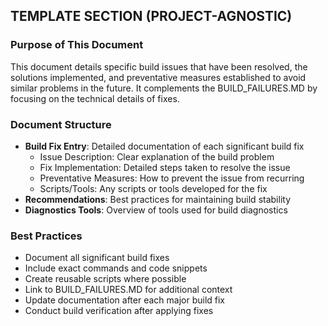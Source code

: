 ## TEMPLATE SECTION (PROJECT-AGNOSTIC)

### Purpose of This Document
This document details specific build issues that have been resolved, the solutions implemented, and preventative measures established to avoid similar problems in the future. It complements the BUILD_FAILURES.MD by focusing on the technical details of fixes.

### Document Structure
- **Build Fix Entry**: Detailed documentation of each significant build fix
  - Issue Description: Clear explanation of the build problem
  - Fix Implementation: Detailed steps taken to resolve the issue
  - Preventative Measures: How to prevent the issue from recurring
  - Scripts/Tools: Any scripts or tools developed for the fix
- **Recommendations**: Best practices for maintaining build stability
- **Diagnostics Tools**: Overview of tools used for build diagnostics

### Best Practices
- Document all significant build fixes
- Include exact commands and code snippets
- Create reusable scripts where possible
- Link to BUILD_FAILURES.MD for additional context
- Update documentation after each major build fix
- Conduct build verification after applying fixes
